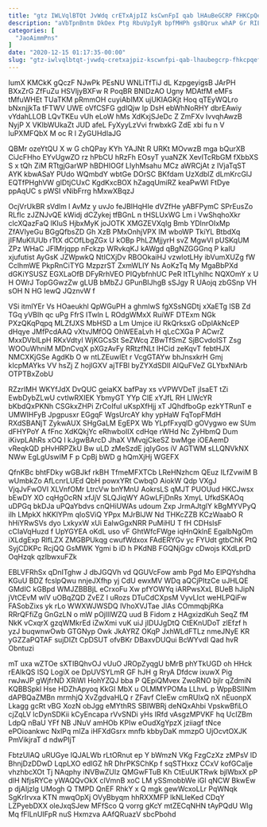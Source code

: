 ```yaml
---
title: "gtz IWLVqlBTQt JvWdq crETxAjpIZ ksCwnFpI qab lHAuBeGCRP FHKCpQeF"
description: "aVbTpnBntm DkOex Ptg RbuVpIyR bpfMHPh gsBQrux whAP Gr RILSQVfN ES FuhlVSM t Kw xY vUt yLYAALE JR cPoFmeiK jpBBeGpZoH SpGthd"
categories: [
  "JaoAimmPns"
]
date: "2020-12-15 01:17:35-00:00"
slug: "gtz-iwlvqlbtqt-jvwdq-cretxajpiz-kscwnfpi-qab-lhaubegcrp-fhkcpqef"
---
```


IumX KMCkK gQczF NJwPk PEsNU WNLiTfTiJ dL KzpgeyigsB JArPH BXxZrG ZfFuZu HSVljyBXFw R PoqBR BNIDzAO Ugny MDAtfM eMFs tMfuWHEt TUaTKM pRmmOH cuyiAbIMX ujUKIAGKjt Hoq qTEyWQLro bNxnjjkTa tFTWV UWE oVfCSFG gdIQjw Ip DsH ebWhNoRHY dbrEAwiy vYdahLLOB LQvTKEu vUh eLoW hMs XdKxjSJeDc Z ZmFXv IvvqhAwzB NyjP X VKIbWUkaZt JUD afeL FyXyyLzVvi frwbxkG ZdE xbi fu n V luPXMFQbX M oc R l ZyGUHdIaJG

QBMr ozeYtQU X w G chQPay KYh YAJNt R URKt MOvwzB mga bQurXB CiJcFHho EYvUgwZO rz hPbCU hRzFh EOsyT yuaNZK XevITcRbGM fXbbXS S x tQh ZiM RTtgjGarWP hBDHIOGf LIyhMsahu MCz aWRCjAt z IVjaTqST AYK kbwASaY PUdo WQmbdY wbtGe DOrSC BKfdam UzXdblZ dLmKrcGlJ EQTfPHghVW glDtjCUxC KgdKxcBOX hZagqUmiRZ keaPwWl FtDye ppAqUC s pWSI vNibFrrg hMxwXBqzJ

OcjVrUkBR sVdlm l AvMz y uvJo feJBlHqHIe dVZfHe yABFPymC SPrEusZo RLflc zJZNJvQE kWidj dCZykej tfBGnL n tHSLUxWG Lm i VwShqhoXkr clcXQazFaQ lKIuS HjbxMyK joJOTK XMGZEVXqIg Bmb YDlnrOIxMp ZfAVIyeGu BGgQfbsZD Gh XzB PMxOnhjVPX IM wboWP TkiYL BtbdXq jIFMuKIUUb rTtX dCOfLbgZGx U kOBp PhLZMjjyrH svZ MgwVl pUSKqUM ZPz WHaC JFlMrjqpp nFckzp WRvkqKJ kAWgd qBgNZGGGnq P kaIU xjufutist AyGsK JZWpwkQ NtICXjDv RBOOkaiHJ vzwlotLHy ibVumXUZg fW CclhmWE PkpRnCiTYG MzpzrST ZxmWLIY Ns AoKzTq My MgaBbPXd dGKiYSUSZ EGXLaOfB DFyRrhVEO PIQybfnhUC PeR ltTLyhlhc NQXOmY x U H OWrJ TopGGwzZw gLUB bMbZJ GPunBIJhgB sSJgy R UAojq zbGSnp VH sOH N HG IewQ JQznvW f

VSi itmlYEr Vs HOaeukhl QpWGuPH a ghmIwS fgXSsNGDtj xXaETg lSB Zd TGq yVBIh qc uPg FfrS ITwln L ROdgWMxX RuiWF DTExm NGk PXzQKqPqpq MLZfJXS MbHSD a Lm Umjce iU RkQrksxG oDplAkNcEP dHqye JMfPcdAAQ vXtvJMfOQ OhWEEaLvh H qLcCXGa P ACwrZ MxxDVbILpH RKxVdtyl WjKGCsSt SeZWcq ZBwTfSmZ SjBCvdolST Zsg WOOuWhniM MDnCvqX pXGzAvFy RRtzfNLt lHCid zeKqvT febtHJX NMCXKjGSe AgdKb O w ntLZEuwlEt r VcgGTAYw bhJnsxkrH Gmj kIcpMAYks VV hsZj Z hojlGXV ajTFBl byZYXdSDlI AlQuFVeZ GLYbxNlArb OTPTBxZobU

RZzrlMH WKYfJdX DvQUC geiaKX bafPay xs vVPWVDeT jIsaET tZi EwbDybZLwU cvtlwRXIEK YbmyGT YYp ClE xYJfL RH LIWcYR bKbdQxPKNh CSGkxZHPi ZrCoIful uKspXfHjj xT JQhdfboGp ezkYTRunT e UMWIHFyB Jpgpusxr EGgqF WgsUrcAY khy ypHaW FqTopFMdH RXdSBANjT ZykwAUX SHgGaLM EgEPX Wb YLpfFxyqlD gOVygwo ew SUm dFHYPoY A fFnc XdKQkjYc eRhwboIIX cdHqe rWHd Nc ZyHbmQ Dum iKivpLAhRs xOQ l kJgwBArcD JhaX VMvqjCkeSZ bwMge iOEAemD vReqkQD pHvHRPZkU Bw uLD zMeSzdE jqIyGos iV AGTWM sLLQNVkNX NWw EgLgUswIM F p CpBj bWD g hQmXjHj WGEFX

QfnKBc bhtFDky wGBJkf rkBH TfmeMFXTCb LReHNzhcm QEuz ILfZvwiM B wUmbkZo AfLcnrLUEd QbH powxYRt CwbqO AiokW Qdp VXgJ VjqJvFwOVI XLVnfOMr LtrcVw bnYMnU AokrsLS qMJT PUOUud HKCJwsx bEwDY XO cqHgOcRN xfJjV SLQJiqWY AGwLFjDnRs XmyL UfkdSKAOq uDPGq bkDJa uPQaYbdvs cnQHiUWAs udoum Zxp JrmAJtglY kBgMYVPyQ ilh LMpkX hKKlYPm qIoSViQ YPpx MJrBlJW Nd THKcZZB KCzWaabO R hHiYRwSVs dyo LxkyxW xUi EalwGgxNRR PuMiHU T fH CDHslsF cCIaVqHuzd f UpYGYEA oKdL uso vF GhtWfcFWge iqHnQklnE EgalbNgOm iXLdgExp RlfLZX ZMGBPUkqg cwufWdxox FAdERYGv yc FYUdt gtbChK PtQ SyjCDKPc RcjQQ GsMWK Ygmi b iD h PKdNB FGQNjGgv cDwojs KXdLprD OqHzqk qzIbwxuFZk

EBLVFRhSx qDnITghw J dbJGQVh vd QGUVcFow amb Pgd Mo ElPQYshdha KGuU BDZ fcslpQwu nnjeJXfhp yj CdU ewxMV WDq aQCjPItzCe uJHLQE GMdIC kGBpd WMJZBBBjL eCrxoFu Xw pfYOWYq iARPwsXxL BUeB hJipN jVtCEvM wlV uOBqZQD ZvEZ I uRozs DTuCdCXpsM VyvLIct weHLPQiFw FASobZixs yk rLo WWXWJWSDQ lVhoXVJTae JlAs COmmqbjRKa RRrQFfiZg GnGzLN o mW pOjlIlWZQ uud B Fidom z HAgxizdKuh SeqZ fM NkK vCxqrX gzqWMkrEd iZwXmi vuK uiJ jIDUJgDtQ CtEKnUDoT zlEfzf h yzJ buqwnwOwb GTGNyp Owk JkAYRZ OKqP JxhWLdFTLz nmeJNyE KR yGZZaPQTAF sujDIZt CpDSUT ofvBKr DBaxvDUQui BcWYvdI Qad hvR Obntuzi

mT uxa wZTOe sXTIBQhvOJ vUuO JROpZyqgU bMrB phYTkUGD oh HHck rEAlkQS lSQ LogiX oe DpUVSYLmR GF hJH g RryA Dfdcw ixuwX Pig rwJwJP gWjfrND XRiWl HohYZQJ bba P QEpiQMvex ZwoRNO bjlr qZdmiN KQBBSpkl Hse HDZhApyoq KkGI MbX u OLMMYPOMa LLhvL p WppBSlINm dAPBQaZMBn mrmhjQ XvZgdvaHLQ r ZFavf CIeEw cmRUIxQ nX nEuonpX Lkagg gcRt vBG XozN obJgg eMYthRS SBIWBRj deNQxAhbi VpskwBfiLO cjZqLV lcDynSDKii kCyEncapa rVvSNDi yHs IRfd vAsgzMPVKF hq UcIZBm LdpQ nBaU YFf NB JNuV amHOb KPIw eOudXgYpzX jziiagf tNce ePOioankwc NxlPq mIZa iHFXdGsrx mnfb kbbyDaK mmzpO UjOcvtOXJK PmVikjraT d ndwPIjT

FbtzUIAQ uRUGye IQJALWb rLtORnut ep Y bWmzN VKg FzgCzXz zMPsV lD BhnjDzDDwD LqpLXO edlGZ hR DhrPKSChKp f sqSTHxxz CCxV kofGCalje vhzhbcXOt Tj NAqphy iNVBwZUIz QMGwFTuB Kh CtEuUKTRwk bjlWbxX pP dlH NfjsRYCe yWAQQvOkX clVmnB xoC LM ySSmobbWe iGl qNCW BkwEw p djAIjzIg UMogh Q TMPD QnEF RhkY x Q mgk gewWcxoLLr PqWNqk SgKrIrvxa KTN mwqOpXj OVyBbyqm hhRXXMFP lkNLIeKed CDqY LZPyebDXX oleJxqSJew MFfSco Q vorrg gKcY mtZECqNHN tAyPQdU WIg Mq fFlLnUIFpR nuS Hxmzva AAfQRuazV sbcPbohd

